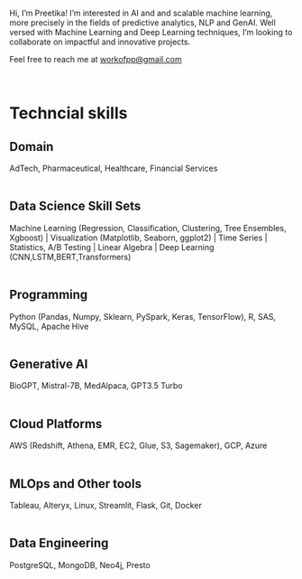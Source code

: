 Hi, I’m Preetika! I’m interested in AI and and scalable machine learning, more precisely in the fields of predictive analytics, NLP and GenAI. Well versed with Machine Learning and Deep Learning techniques, I’m looking to collaborate on impactful and innovative projects.

Feel free to reach me at workofpp@gmail.com
<!---
WorkOfPP/WorkOfPP is a ✨ special ✨ repository because its `README.md` (this file) appears on your GitHub profile.
You can click the Preview link to take a look at your changes.
--->

<br>
<h1>Techncial skills</h1>
<h2>Domain</h2>
AdTech, Pharmaceutical, Healthcare, Financial Services
<br>

<br>
<h2>Data Science Skill Sets</h2>
Machine Learning (Regression, Classification, Clustering, Tree Ensembles, Xgboost) | Visualization (Matplotlib, Seaborn, ggplot2) | Time Series | Statistics, A/B Testing | Linear Algebra | Deep Learning (CNN,LSTM,BERT,Transformers)
<br>

<br>
<h2>Programming</h2>
Python (Pandas, Numpy, Sklearn, PySpark, Keras, TensorFlow), R, SAS, MySQL, Apache Hive
<!---<img align="left" src="https://img.shields.io/badge/PySpark-black?logo=apachespark" width="100" height="60" />
<img align="left" src="https://img.shields.io/badge/Python-black?logo=python" width="100" height="60" />
<img align="left" src="https://img.shields.io/badge/Pandas-black?logo=pandas" width="100" height="60" />
<img align="left" src="https://img.shields.io/badge/Numpy-black?logo=numpy" width="100" height="60" />
<img align="left" src="https://img.shields.io/badge/Sklearn-black?logo=scikitlearn" width="100" height="60" />
<img align="left" src="https://img.shields.io/badge/-black?logo=r" width="100" height="60" />
<img align="left" src="https://img.shields.io/badge/SAS-black" width="100" height="60" />
<img align="left" src="https://img.shields.io/badge/MySQL-black?logo=mysql" width="100" height="60" />
<img align="left" src="https://img.shields.io/badge/Apache Hive-black?logo=apachehive" width="100" height="60" />
<!--img align="left" src="https://img.shields.io/badge/-black?logo=pytorch" width="120" height="60" /-->
<!---<img align="left" src="https://img.shields.io/badge/Keras-black?logo=keras" width="100" height="60" />
<img align="left" src="https://img.shields.io/badge/TensorFlow-black?logo=tensorflow" width="100" height="60" />--->
<br>



<br>
<h2>Generative AI</h2>
BioGPT, Mistral-7B, MedAlpaca, GPT3.5 Turbo
<!---<img align="left" src="https://img.shields.io/badge/BioGPT-black" width="100" height="60" />
<img align="left" src="https://img.shields.io/badge/Mistral-black" width="100" height="60" />
<img align="left" src="https://img.shields.io/badge/MedAlpaca-black" width="100" height="60" />
<img align="left" src="https://img.shields.io/badge/GPT3.5-black?logo=openai" width="100" height="60" />--->
<br>

<!---<br>
<h2>Other tools</h2>
Tableau, Alteryx, Linux, Streamlit, Flask
<!---<img align="left" src="https://img.shields.io/badge/-black?logo=tableau" width="50" height="50" />
<img align="left" src="https://img.shields.io/badge/-black?logo=alteryx" width="50" height="50" />
<img align="left" src="https://img.shields.io/badge/-black?logo=microsoftexcel" width="50" height="50" />
<img align="left" src="https://img.shields.io/badge/-black?logo=linux" width="50" height="50" />
<img align="left" src="https://img.shields.io/badge/-black?logo=git" width="50" height="50" />
<img align="left" src="https://img.shields.io/badge/Streamlit-black?logo=streamlit" width="60" height="60" />
<br>--->

<br>
<h2>Cloud Platforms</h2>
AWS (Redshift, Athena, EMR, EC2, Glue, S3, Sagemaker), GCP, Azure
<!---<img align="left" src="https://img.shields.io/badge/-black?logo=amazons3" width="50" height="50" />
<img align="left" src="https://img.shields.io/badge/-black?logo=amazonec2" width="50" height="50" />
<img align="left" src="https://img.shields.io/badge/-black?logo=googlecloud" width="50" height="50" />
<img align="left" src="https://img.shields.io/badge/Amazon%20SageMaker-black" width="60" height="60" />--->
<br>

<br>
<h2>MLOps and Other tools</h2>
Tableau, Alteryx, Linux, Streamlit, Flask, Git, Docker
<!---<img align="left" src="https://img.shields.io/badge/-black?logo=github" width="50" height="50" />
<img align="left" src="https://img.shields.io/badge/-black?logo=dvc" width="50" height="50" />
<img align="left" src="https://img.shields.io/badge/lakeFS-black" width="60" height="60" />
<img align="left" src="https://img.shields.io/badge/-black?logo=apacheairflow" width="50" height="50" />
<img align="left" src="https://img.shields.io/badge/-black?logo=mlflow" width="50" height="50" />
<img align="left" src="https://img.shields.io/badge/-black?logo=docker" width="50" height="50" />--->
<br>

<br>
<h2>Data Engineering</h2>
PostgreSQL, MongoDB, Neo4j, Presto
<!---<img align="left" src="https://img.shields.io/badge/-black?logo=googlebigquery" width="50" height="50" />
<img align="left" src="https://img.shields.io/badge/-black?logo=amazonredshift" width="50" height="50" />
<img align="left" src="https://img.shields.io/badge/-black?logo=postgresql" width="50" height="50" />
<img align="left" src="https://img.shields.io/badge/-black?logo=mongodb" width="50" height="50" />
<img align="left" src="https://img.shields.io/badge/-black?logo=neo4j" width="50" height="50" />
<br>--->

<!---<br>
<h2>IDE</h2>
<img align="left" src="https://img.shields.io/badge/-black?logo=rstudio" width="50" height="50" />
<img align="left" src="https://img.shields.io/badge/-black?logo=anaconda" width="50" height="50" />
<img align="left" src="https://img.shields.io/badge/-black?logo=googlecolab" width="50" height="50" />
<img align="left" src="https://img.shields.io/badge/-black?logo=kaggle" width="50" height="50" />
<img align="left" src="https://img.shields.io/badge/-black?logo=jupyter" width="50" height="50" />
<br>--->


